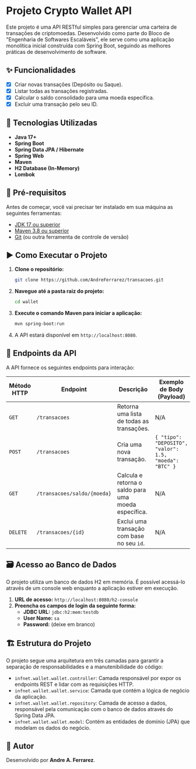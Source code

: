# Projeto Crypto Wallet API

Este projeto é uma API RESTful simples para gerenciar uma carteira de transações de criptomoedas. Desenvolvido como parte do Bloco de "Engenharia de Softwares Escaláveis", ele serve como uma aplicação monolítica inicial construída com Spring Boot, seguindo as melhores práticas de desenvolvimento de software.

## ✨ Funcionalidades 

- [x] Criar novas transações (Depósito ou Saque).
- [x] Listar todas as transações registradas.
- [x] Calcular o saldo consolidado para uma moeda específica.
- [x] Excluir uma transação pelo seu ID.

## 🚀 Tecnologias Utilizadas

- **Java 17+**
- **Spring Boot**
- **Spring Data JPA / Hibernate**
- **Spring Web**
- **Maven**
- **H2 Database (In-Memory)**
- **Lombok**

## 🔧 Pré-requisitos

Antes de começar, você vai precisar ter instalado em sua máquina as seguintes ferramentas:
- [JDK 17 ou superior](https://www.oracle.com/java/technologies/downloads/)
- [Maven 3.8 ou superior](https://maven.apache.org/download.cgi)
- [Git](https://git-scm.com/downloads) (ou outra ferramenta de controle de versão)

## ▶️ Como Executar o Projeto

1. **Clone o repositório:**
   ```bash
   git clone https://github.com/AndreFerrarez/transacoes.git
   ```

2. **Navegue até a pasta raiz do projeto:**
   ```bash
   cd wallet
   ```

3. **Execute o comando Maven para iniciar a aplicação:**
   ```bash
   mvn spring-boot:run
   ```

4. A API estará disponível em `http://localhost:8080`.

## 🔌 Endpoints da API

A API fornece os seguintes endpoints para interação:

| Método HTTP | Endpoint                         | Descrição                                         | Exemplo de Body (Payload)                                                                         |
|-------------|----------------------------------|-----------------------------------------------------|---------------------------------------------------------------------------------------------------|
| `GET`       | `/transacoes`                    | Retorna uma lista de todas as transações.           | N/A                                                                                               |
| `POST`      | `/transacoes`                    | Cria uma nova transação.                            | `{ "tipo": "DEPOSITO", "valor": 1.5, "moeda": "BTC" }`                                            |
| `GET`       | `/transacoes/saldo/{moeda}`      | Calcula e retorna o saldo para uma moeda específica.| N/A                                                                                               |
| `DELETE`    | `/transacoes/{id}`               | Exclui uma transação com base no seu `id`.          | N/A                                                                                               |

## 🗃️ Acesso ao Banco de Dados

O projeto utiliza um banco de dados H2 em memória. É possível acessá-lo através de um console web enquanto a aplicação estiver em execução.

1. **URL de acesso:** `http://localhost:8080/h2-console`
2. **Preencha os campos de login da seguinte forma:**
   - **JDBC URL:** `jdbc:h2:mem:testdb`
   - **User Name:** `sa`
   - **Password:** (deixe em branco)

## 🏗️ Estrutura do Projeto

O projeto segue uma arquitetura em três camadas para garantir a separação de responsabilidades e a manutenibilidade do código:

- `infnet.wallet.wallet.controller`: Camada responsável por expor os endpoints REST e lidar com as requisições HTTP.
- `infnet.wallet.wallet.service`: Camada que contém a lógica de negócio da aplicação.
- `infnet.wallet.wallet.repository`: Camada de acesso a dados, responsável pela comunicação com o banco de dados através do Spring Data JPA.
- `infnet.wallet.wallet.model`: Contém as entidades de domínio (JPA) que modelam os dados do negócio.

## 👤 Autor

Desenvolvido por **Andre A. Ferrarez**.
